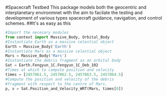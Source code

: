 #Spacecraft Testbed
This package models both the geocentric and interplanetary environmnet with the aim to facilate the testing and development of various types spacecraft guidance, navigation, and control schemes. 
##It's as easy as this
```python
#Import the necesary modules
from context import Massive_Body, Orbital_Body
#Instantiate Earth as a massive celestial object
Earth = Massive_Body('Earth')
#Instantiate Mars as a massive celestial object
Mars = Massive_Body('Mars')
#Instantiate the debris fragment as an orbital body
Sat = Earth.Fengyun_1C.Fengyun_1C_Deb_102
#Times at which to compute position and velocity
times = [2457061.5, 2457062.5, 2457063.5, 2457064.5]
#Compute the position and velocity of the debris
#fragment with respect to the centre of Mars.
p, v = Sat.Position_and_Velocity_WRT(Mars, times[0])
```
